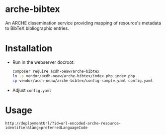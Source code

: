 # arche-bibtex

An ARCHE dissemination service providing mapping of resource's metadata to BibTeX bibliographic entries.

# Installation

* Run in the webserver docroot:
  ```bash
  composer require acdh-oeaw/arche-bibtex
  ln -s vendor/acdh-oeaw/arche-bibtex/index.php index.php
  cp vendor/acdh-oeaw/arche-bibtex/config-sample.yaml config.yaml
  ```
* Adjust `config.yaml`

# Usage

`http://deploymentUrl/?id=url-encoded-arche-resource-identifier&lang=preferredLanguageCode`
